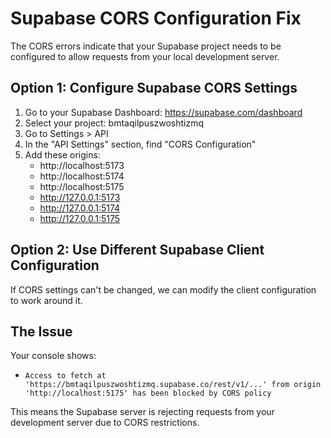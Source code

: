 # Supabase CORS Configuration Fix

The CORS errors indicate that your Supabase project needs to be configured to allow requests from your local development server.

## Option 1: Configure Supabase CORS Settings

1. Go to your Supabase Dashboard: https://supabase.com/dashboard
2. Select your project: bmtaqilpuszwoshtizmq
3. Go to Settings > API
4. In the "API Settings" section, find "CORS Configuration"
5. Add these origins:
   - http://localhost:5173
   - http://localhost:5174
   - http://localhost:5175
   - http://127.0.0.1:5173
   - http://127.0.0.1:5174
   - http://127.0.0.1:5175

## Option 2: Use Different Supabase Client Configuration

If CORS settings can't be changed, we can modify the client configuration to work around it.

## The Issue

Your console shows:

- `Access to fetch at 'https://bmtaqilpuszwoshtizmq.supabase.co/rest/v1/...' from origin 'http://localhost:5175' has been blocked by CORS policy`

This means the Supabase server is rejecting requests from your development server due to CORS restrictions.
